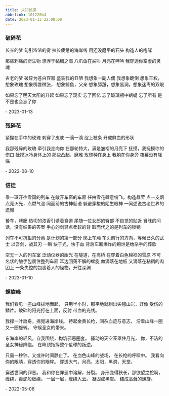 ```yaml
---
title: 未知侦探
abbrlink: 10f220b4
date: 2023-01-13 22:00:00
---
```


### 破碎花

长长的梦
勾引浓浓的雾
拉长疲惫的海岸线
用还没磨平的石头
构造人的咆哮

那些刺痛的衍生物
漂浮于黏稠之海
八爪鱼在尖叫
月亮在呻吟
我穿透你空虚的灵魂

古老的梦
破碎为苍白容器
盛装我的丑陋
我想象一副人偶
我想象跪倒
想象王权，想象玫瑰
想象嘴唇微张，
想象鲸鱼，父亲
想象舔舐，想象黑洞，想象迷离的双眼

如果忘了明天太阳的升起
如果忘了现实
忘了回忆
忘了玻璃瓶中蜻蜓
忘了所有
是不是也会忘了你

\- 2023-01-13


### 残碎花

紧攥在手中的玫瑰
刺穿了皮肤
一滴一滴
绽上枝条
开成鲜血的形状

我那残碎的玫瑰
牵引我走向你
在那轮特大，满是皱褶的月亮下
抚摸，我抚摸你的伤口
抚摸冰冷身体上的
那些凸起，磨难
玫瑰种在身上
我躺在你身旁
夜幕没有降临

\- 2022-08-10


### 信徒
乘一班开往雪国的列车
在敞开车窗的车厢
任由雪花肆意纷飞，构造晶莹
点一支烟
点亮火光，点燃气温
同面前的古神低语
躲避穿梭的陌生眼神
一同述说古老世界的遗憾

餐车，烤肠
热切的浓香引诱着食道
尾随一位女郎的臀部
不自觉的贴近
冒昧的问话，没有结果的答案
手心的剑轻点柔软的背
取而代之的是列车的锁钥

列车不可抗拒的分离
是计划的第一部分
爬上车厢
车头前行的方向，等候已久的武士
以吾剑，战其刃
一瞬
快于光，快于血
背后车厢爆炸的绚烂是给杀手的葬歌


空无一人的列车室
泛动仪器的幽光
在隧道，在高桥
在穿着白色棉袄的雪原
不可名状的触手包裹住整列车厢
耳边回荡不解的螺旋
血滴落在地板
又滴落在粘稠的肉团上
一条失控的包裹着人的怪物，开往深渊

\- 2023-01-10


### 螺旋峰

我们看见一座山峰拔地而起，
只用半小时，那平地就刺出尖翘山岩，好像
受伤的鳞片。破碎的阳光打在上面，反射
带血的光线。

我撑一叶扁舟，摇晃进海岸线。
持起金黄长枪，间杂血迹与意志，
沿着山峰一圈又一圈旋转。
守候圣女的带来。

东海岸的轻风，自我围绕，构筑邪恶圈套。
骚动的天空笼罩住月光，
你，不洁的圣女神秘降临。
在峰顶指挥整个星球的叛逆。

只需一秒钟。又或许时间静止了。
在血色山峰的战场，
在长枪的呼啸中。
我看向你的眼睛，穿透你的眼眸。
穿透大气，月亮，太阳，黑洞，天堂。

穿透世间的罪恶。
我和你在罪恶中溶解，分裂。
身形变得狭长，那欲望之蛇啊，
缠绕，毒蛇般缠绕。
一层一层，缠绕入云。
凝固成黑岩。
结成高耸的螺旋。

\- 2022-05-06
